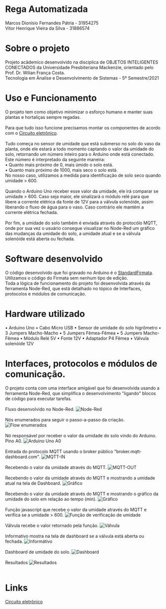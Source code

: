 # Rega Automatizada
Marcos Dionísio Fernandes Pátria - 31954275
<br/>
Vitor Henrique Vieira da Silva - 31886574


# Sobre o projeto
Projeto acâdemico desenvolvido na disciplica de OBJETOS INTELIGENTES CONECTADOS da Universidade Presbiteriana Mackenzie, orientado pelo Prof. Dr. Wilian França Costa.
<br/>
Tecnologia em Ánalise e Desenvolvimento de Sistemas - 5º Semestre/2021
# Uso e Funcionamento
O projeto tem como objetivo minimizar o esforço humano e manter suas plantas e hortaliças sempre regadas.
<br/>
<br/>
Para que tudo isso funcione precisamos montar os componentes de acordo com o <a href="https://github.com/vitaohvs/RegaAutomatizada/blob/9250b0e3e420df0672df20511278835730cef586/circuito_eletronico.png">Circuito eletrônico</a>.
<br/>
<br/>
Tudo começa no sensor de umidade que está submerso no solo do vaso da planta, onde ele estará a todo momento captando o valor da umidade do solo, retornando um número inteiro para o Arduino onde está conectado. 
<br/>
Este número é interpretado da seguinte maneira:
<br/>
 • Quanto mais próximo de 0, mais úmido o solo está.
 <br/>
 • Quanto mais próximo de 1000, mais seco o solo está.
 <br/>
No nosso caso, utilizamos a medida para identificação de solo seco quando umidade > 600.
<br/>
<br/>
Quando o Arduino Uno receber esse valor da umidade, ele irá comparar se umidade > 600. Caso seja maior, ele sinalizará o módulo relé para que libere a corrente elétrica da fonte de 12V para a válvula solenóide, assim liberando o fluxo de água para o vaso. Caso contrário ele mantém a corrente elétrica fechada.
<br/>
<br/>
Por fim, a umidade do solo também é enviada através do protocólo MQTT, onde por sua vez o usuário consegue visualizar no Node-Red um gráfico das mudanças da umidade do solo, a umidade atual e se a válvula solenóide está aberta ou fechada.

# Software desenvolvido
O código desenvolvido que foi gravado no Arduino é o <a href="https://github.com/vitaohvs/RegaAutomatizada/blob/ee63eff638df5301a409dd94641cb1dd563381e9/StandardFirmata.ino">StandardFirmata</a>. Utilizamos o código do Firmata sem nenhum tipo de edição.
<br/>
Toda a lógica de funcionamento do projeto foi desenvolvida através da ferramenta Node-Red, que está detalhado no tópico de Interfaces, protocolos e módulos de comunicação.

# Hardware utilizado
 • Arduino Uno
 • Cabo Micro USB
 • Sensor de umidade do solo higrômetro
 • 3 Jumpers Macho-Macho
 • 5 Jumpers Fêmea-Fêmea
 • 5 Jumpers Macho-Fêmea
 • Módulo Relé 5V
 • Fonte 12V
 • Adaptador P4 Fêmea
 • Válvula solenóide 12V
 
# Interfaces, protocolos e módulos de comunicação.
O projeto conta com uma interface amigável que foi desenvolvida usando a ferramenta Node-Red, que simplifica o desenvolvimento "ligando" blocos de código para executar tarefas.
<br/>
<br/>
Fluxo desenvolvido no Node-Red.
![Node-Red](node-red.png)
<br/>
<br/>
Nós enumerados para seguir o passo-a-passo da criação.
![Flow enumerados](flow-numerados.PNG)
<br/>
<br/>
Nó responsável por receber o valor da umidade do solo vindo do Arduino. Pino A0.
![Arduino Uno A0](1.PNG)
<br/>
<br/>
Entrada do protocolo MQTT usando o broker público "broker.mqtt-dashboard.com".
![MQTT-IN](2.PNG)
<br/>
<br/>
Recebendo o valor da umidade através do MQTT.
![MQTT-OUT](3.PNG)
<br/>
<br/>
Recebendo o valor da umidade através do MQTT e mostrando a umidade atual na tela de Dashboard.
![Gráfico](4.PNG)
<br/>
<br/>
Recebendo o valor da umidade através do MQTT e mostrando o gráfico da umidade do solo em relação ao tempo (min).
![Gráfico](5.PNG)
<br/>
<br/>
Função javascript que recebe o valor da umidade através do MQTT e verifica se a umidade > 600.
![Função de verificação de umidade](6.PNG)
<br/>
<br/>
Válvula recebe o valor retornado pela função.
![Válvula](7.PNG)
<br/>
<br/>
Informativo mostra na tela de dashboard se a válvula está aberta ou fechada.
![Informátivo](8.PNG)
<br/>
<br/>
Dashboard de umidade do solo.
![Dashboard](dashboard-umidade-solo.PNG)
<br/>
<br/>
Resultados
![Resultados](resultados.PNG)
<br/>
<br/>


# Links
<a href="https://github.com/vitaohvs/RegaAutomatizada/blob/9250b0e3e420df0672df20511278835730cef586/circuito_eletronico.png">Circuito eletrônico</a>
